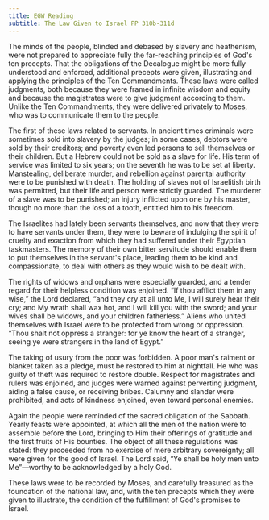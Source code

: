 ```yaml
---
title: EGW Reading
subtitle: The Law Given to Israel PP 310b-311d
---
```


The minds of the people, blinded and debased by slavery and heathenism, were not prepared to appreciate fully the far-reaching principles of God's ten precepts. That the obligations of the Decalogue might be more fully understood and enforced, additional precepts were given, illustrating and applying the principles of the Ten Commandments. These laws were called judgments, both because they were framed in infinite wisdom and equity and because the magistrates were to give judgment according to them. Unlike the Ten Commandments, they were delivered privately to Moses, who was to communicate them to the people.

The first of these laws related to servants. In ancient times criminals were sometimes sold into slavery by the judges; in some cases, debtors were sold by their creditors; and poverty even led persons to sell themselves or their children. But a Hebrew could not be sold as a slave for life. His term of service was limited to six years; on the seventh he was to be set at liberty. Manstealing, deliberate murder, and rebellion against parental authority were to be punished with death. The holding of slaves not of Israelitish birth was permitted, but their life and person were strictly guarded. The murderer of a slave was to be punished; an injury inflicted upon one by his master, though no more than the loss of a tooth, entitled him to his freedom.

The Israelites had lately been servants themselves, and now that they were to have servants under them, they were to beware of indulging the spirit of cruelty and exaction from which they had suffered under their Egyptian taskmasters. The memory of their own bitter servitude should enable them to put themselves in the servant's place, leading them to be kind and compassionate, to deal with others as they would wish to be dealt with.

The rights of widows and orphans were especially guarded, and a tender regard for their helpless condition was enjoined. “If thou afflict them in any wise,” the Lord declared, “and they cry at all unto Me, I will surely hear their cry; and My wrath shall wax hot, and I will kill you with the sword; and your wives shall be widows, and your children fatherless.” Aliens who united themselves with Israel were to be protected from wrong or oppression. “Thou shalt not oppress a stranger: for ye know the heart of a stranger, seeing ye were strangers in the land of Egypt.”

The taking of usury from the poor was forbidden. A poor man's raiment or blanket taken as a pledge, must be restored to him at nightfall. He who was guilty of theft was required to restore double. Respect for magistrates and rulers was enjoined, and judges were warned against perverting judgment, aiding a false cause, or receiving bribes. Calumny and slander were prohibited, and acts of kindness enjoined, even toward personal enemies.

Again the people were reminded of the sacred obligation of the Sabbath. Yearly feasts were appointed, at which all the men of the nation were to assemble before the Lord, bringing to Him their offerings of gratitude and the first fruits of His bounties. The object of all these regulations was stated: they proceeded from no exercise of mere arbitrary sovereignty; all were given for the good of Israel. The Lord said, “Ye shall be holy men unto Me”—worthy to be acknowledged by a holy God.

These laws were to be recorded by Moses, and carefully treasured as the foundation of the national law, and, with the ten precepts which they were given to illustrate, the condition of the fulfillment of God's promises to Israel.